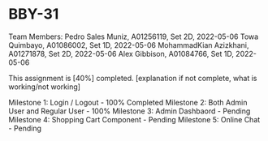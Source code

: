 # BBY-31

Team Members:
Pedro Sales Muniz, A01256119, Set 2D, 2022-05-06
Towa Quimbayo, A01086002, Set 1D, 2022-05-06
MohammadKian Azizkhani, A01271878, Set 2D, 2022-05-06
Alex Gibbison, A01084766, Set 1D, 2022-05-06

This assignment is [40%] completed.
[explanation if not complete, what is working/not
working]

Milestone 1: Login / Logout - 100% Completed
Milestone 2: Both Admin User and Regular User - 100%
Milestone 3: Admin Dashbaord - Pending
Milestone 4: Shopping Cart Component - Pending
Milestone 5: Online Chat - Pending